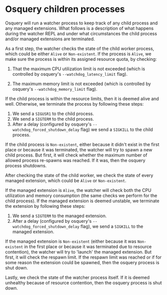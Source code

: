 # Osquery children processes

Osquery will run a watcher process to keep track of any child process and any managed
extensions. What follows is a description of what happens during the watcher REPL and under what
circumstances the child process and/or managed extensions are terminated.

As a first step, the watcher checks the state of the child worker process, which could be either `Alive` or
`Non-existent`. If the process is `Alive`, we make sure the process is within its assigned resource
quota, by checking: 

1. That the maximum CPU utilization limit is not exceeded (which is controlled by osquery's 
   `--watchdog_latency_limit` flag).

2. The maximum memory limit is not exceeded (which is controlled by osquery's
   `--watchdog_memory_limit` flag).
	   
If the child process is within the resource limits, then it is deemed alive and well. Otherwise, we terminate the process by following these steps:
1. We send a `SIGUSR1` to the child process.
2. We send a `SIGTERM` to the child process.
3. After a delay (configured by osquery's `--watchdog_forced_shutdown_delay` flag) we send a `SIGKILL` 
to the child process.

If the child process is `Non-existent`, either because it didn't exist in the first place or because it
was terminated, the watcher will try to spawn a new child process. But first, it will check whether
the maximum number of allowed process re-spawns was reached. If it was, then the osquery process shutdowns.

After checking the state of the child worker, we check the state of every managed extension, which
could be `Alive` or `Non-existent`.

If the managed extension is `Alive`, the watcher will check both the CPU utilization and memory
consumption (the same checks we perform for the child process). If the managed extension is deemed unstable, we terminate the extension by following these steps:
1. We send a `SIGTERM` to the managed extension.
2. After a delay (configured by osquery's `--watchdog_forced_shutdown_delay` flag), we send a `SIGKILL` to the managed extension.

If the managed extension is `Non-existent` (either because it was `Non-existent` in the first place
or because it was terminated due to resource contention), the watcher will try to 'launch' the
managed extension. But first, it will check the respawn limit. If the respawn limit was reached or
if for some reason the extension could be spawned, then the osquery process is shut down.

Lastly, we check the state of the watcher process itself. If it is deemed unhealthy because of
resource contention, then the osquery process is shut down.

<meta name="pageOrderInSection" value="700">